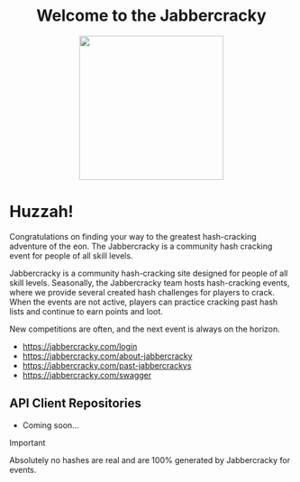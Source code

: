 <h1 align="center">Welcome to the Jabbercracky</h1>
<p align="center">
  <img width="256" height="256" src="https://jabbercracky.com/static/img/favicon.ico">
</p>

# Huzzah!
Congratulations on finding your way to the greatest hash-cracking adventure of the eon. The Jabbercracky is a community hash cracking event for people of all skill levels.

Jabbercracky is a community hash-cracking site designed for people of all skill levels. Seasonally, the Jabbercracky team hosts hash-cracking events, where we provide several created hash challenges for players to crack. When the events are not active, players can practice cracking past hash lists and continue to earn points and loot.

New competitions are often, and the next event is always on the horizon. 

- https://jabbercracky.com/login
- https://jabbercracky.com/about-jabbercracky
- https://jabbercracky.com/past-jabbercrackys
- https://jabbercracky.com/swagger

## API Client Repositories
- Coming soon...


> [!IMPORTANT]  
> Absolutely no hashes are real and are 100% generated by Jabbercracky for events.
